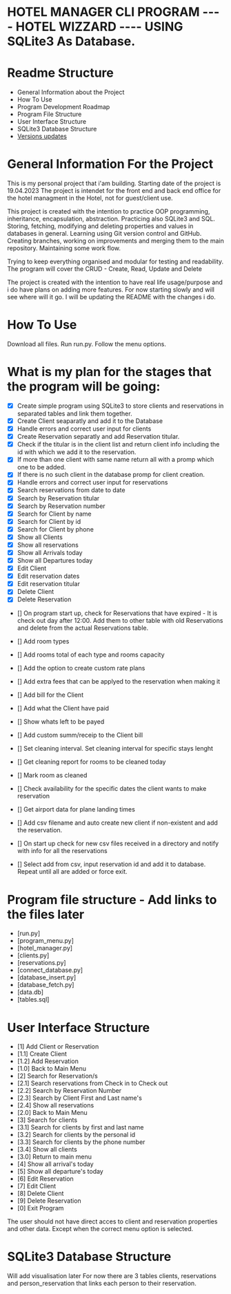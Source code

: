 # HOTEL MANAGER CLI PROGRAM ---- HOTEL WIZZARD ---- USING SQLite3 As Database.


# Readme Structure

- General Information about the Project
- How To Use
- Program Development Roadmap
- Program File Structure
- User Interface Structure
- SQLite3 Database Structure
- [Versions updates](https://github.com/Acrofil/hotel-wizzard/blob/main/VERSIONS.md)

# General Information For the Project

This is my personal project that i'am building. Starting date of the project is 19.04.2023
The project is intendet for the front end and back end office for the hotel managment in the Hotel, not for guest/client use. 

This project is created with the intention to practice OOP programming, inheritance, encapsulation, abstraction. Practicing also SQLite3 and SQL. Storing, fetching, modifying and deleting properties and values in databases in general.
Learning using Git version control and GitHub. Creating branches, working on improvements and merging them to the main repository. 
Maintaining some work flow.

Trying to keep everything organised and modular for testing and readability.
The program will cover the CRUD - Create, Read, Update and Delete 

The project is created with the intention to have real life usage/purpose and i do have plans on adding more features. 
For now starting slowly and will see where will it go. I will be updating the README with the changes i do.

# How To Use

Download all files. Run run.py. Follow the menu options.

# What is my plan for the stages that the program will be going:

- [x] Create simple program using SQLite3 to store clients and reservations in separated tables and link them together.
- [x] Create Client seaparatly and add it to the Database
- [x] Handle errors and correct user input for clients
- [x] Create Reservation separatly and add Reservation titular. 
- [x] Check if the titular is in the client list and return client info including the id with which we add it to the reservation.
- [x] If more than one client with same name return all with a promp which one to be added.
- [x] If there is no such client in the database promp for client creation. 
- [x] Handle errors and correct user input for reservations
- [x] Search reservations from date to date
- [x] Search by Reservation titular
- [x] Search by Reservation number
- [x] Search for Client by name
- [x] Search for Client by id
- [x] Search for Client by phone
- [x] Show all Clients
- [x] Show all reservations
- [x] Show all Arrivals today
- [x] Show all Departures today
- [x] Edit Client
- [x] Edit reservation dates
- [x] Edit reservation titular
- [x] Delete Client
- [x] Delete Reservation
- [] On program start up, check for Reservations that have expired - It is check out day after 12:00. Add them to other table with old Reservations and delete from the actual Reservations table.

- [] Add room types
- [] Add rooms total of each type and rooms capacity
- [] Add the option to create custom rate plans
- [] Add extra fees that can be applyed to the reservation when making it
- [] Add bill for the Client
- [] Add what the Client have paid
- [] Show whats left to be payed
- [] Add custom summ/receip to the Client bill

- [] Set cleaning interval. Set cleaning interval for specific stays lenght
- [] Get cleaning report for rooms to be cleaned today
- [] Mark room as cleaned

- [] Check availability for the specific dates the client wants to make reservation

- [] Get airport data for plane landing times

- [] Add csv filename and auto create new client if non-existent and add the reservation.
- [] On start up check for new csv files received in a directory and notify with info for all the reservations
- [] Select add from csv, input reservation id and add it to database. Repeat until all are added or force exit.

# Program file structure - Add links to the files later

- [run.py]
- [program_menu.py]
- [hotel_manager.py]
- [clients.py]
- [reservations.py]
- [connect_database.py]
- [database_insert.py]
- [database_fetch.py]
- [data.db]
- [tables.sql]

# User Interface Structure

- [1] Add Client or Reservation
- [1.1] Create Client
- [1.2] Add Reservation
- [1.0] Back to Main Menu
- [2] Search for Reservation/s
- [2.1] Search reservations from Check in to Check out
- [2.2] Search by Reservation Number
- [2.3] Search by Client First and Last name's
- [2.4] Show all reservations
- [2.0] Back to Main Menu
- [3] Search for clients
- [3.1] Search for clients by first and last name
- [3.2] Search for clients by the personal id
- [3.3] Search for clients by the phone number
- [3.4] Show all clients
- [3.0] Return to main menu
- [4] Show all arrival's today
- [5] Show all departure's today
- [6] Edit Reservation
- [7] Edit Client
- [8] Delete Client
- [9] Delete Reservation
- [0] Exit Program

The user should not have direct acces to client and reservation properties and other data. 
Except when the correct menu option is selected.

# SQLite3 Database Structure

Will add visualisation later
For now there are 3 tables
clients, reservations and person_reservation that links each person to their reservation.
